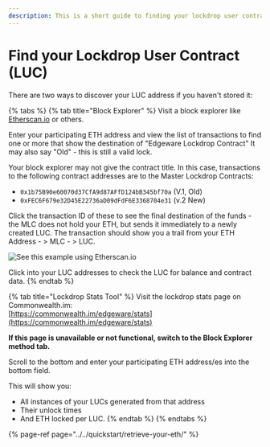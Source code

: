 ```yaml
---
description: This is a short guide to finding your lockdrop user contract address.
---
```


# Find your Lockdrop User Contract \(LUC\)

There are two ways to discover your LUC address if you haven't stored it:

{% tabs %}
{% tab title="Block Explorer" %}
Visit a block explorer like [Etherscan.io](http://Etherscan.io) or others.

Enter your participating ETH address and view the list of transactions to find one or more that show the destination of "Edgeware Lockdrop Contract" It may also say "Old" - this is still a valid lock.

Your block explorer may not give the contract title. In this case, transactions to the following contract addresses are to the Master Lockdrop Contracts:

* `0x1b75B90e60070d37CfA9d87AFfD124bB345bf70a` \(V.1, Old\)
* `0xFEC6F679e32D45E22736aD09dFdF6E3368704e31` \(v.2 New\)

Click the transaction ID of these to see the final destination of the funds - the MLC does not hold your ETH, but sends it immediately to a newly created LUC. The transaction should show you a trail from your ETH Address - &gt; MLC - &gt; LUC.

![See this example using Etherscan.io](../../.gitbook/assets/screen-shot-2020-02-12-at-4.00.06-pm.png)

Click into your LUC addresses to check the LUC for balance and contract data.
{% endtab %}

{% tab title="Lockdrop Stats Tool" %}
Visit the lockdrop stats page on Commonwealth.im:  
[https://commonwealth.im/edgeware/stats](https://commonwealth.im/edgeware/stats)

**If this page is unavailable or not functional, switch to the Block Explorer method tab.**

Scroll to the bottom and enter your participating ETH address/es into the bottom field.

This will show you:

* All instances of your LUCs generated from that address
* Their unlock times 
* And ETH locked per LUC. 
{% endtab %}
{% endtabs %}

{% page-ref page="../../quickstart/retrieve-your-eth/" %}

